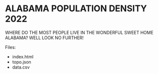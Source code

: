 # ALABAMA POPULATION DENSITY 2022
WHERE DO THE MOST PEOPLE LIVE IN THE WONDERFUL SWEET HOME ALABAMA? WELL LOOK NO FURTHER!

Files:
   - index.html
   - topo.json
   - data.csv